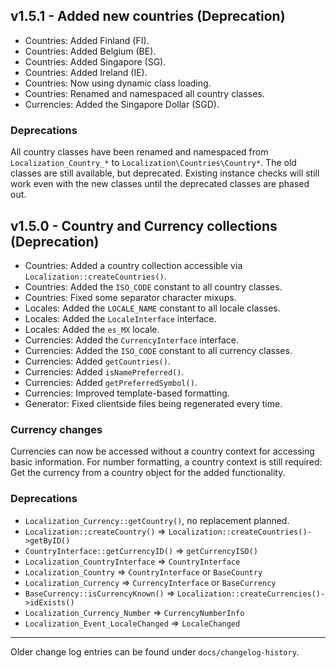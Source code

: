 ## v1.5.1 - Added new countries (Deprecation)
- Countries: Added Finland (FI).
- Countries: Added Belgium (BE).
- Countries: Added Singapore (SG). 
- Countries: Added Ireland (IE).
- Countries: Now using dynamic class loading.
- Countries: Renamed and namespaced all country classes.
- Currencies: Added the Singapore Dollar (SGD).

### Deprecations

All country classes have been renamed and namespaced from
`Localization_Country_*` to `Localization\Countries\Country*`. 
The old classes are still available, but deprecated. Existing
instance checks will still work even with the new classes
until the deprecated classes are phased out.

## v1.5.0 - Country and Currency collections (Deprecation)
- Countries: Added a country collection accessible via `Localization::createCountries()`.
- Countries: Added the `ISO_CODE` constant to all country classes.
- Countries: Fixed some separator character mixups.
- Locales: Added the `LOCALE_NAME` constant to all locale classes.
- Locales: Added the `LocaleInterface` interface.
- Locales: Added the `es_MX` locale.
- Currencies: Added the `CurrencyInterface` interface.
- Currencies: Added the `ISO_CODE` constant to all currency classes.
- Currencies: Added `getCountries()`.
- Currencies: Added `isNamePreferred()`.
- Currencies: Added `getPreferredSymbol()`.
- Currencies: Improved template-based formatting.
- Generator: Fixed clientside files being regenerated every time.

### Currency changes

Currencies can now be accessed without a country context for accessing basic
information. For number formatting, a country context is still required:
Get the currency from a country object for the added functionality.

### Deprecations
- `Localization_Currency::getCountry()`, no replacement planned.
- `Localization::createCountry()` => `Localization::createCountries()->getByID()`
- `CountryInterface::getCurrencyID()` => `getCurrencyISO()`
- `Localization_CountryInterface` => `CountryInterface`
- `Localization_Country` => `CountryInterface` or `BaseCountry`
- `Localization_Currency` => `CurrencyInterface` or `BaseCurrency`
- `BaseCurrency::isCurrencyKnown()` => `Localization::createCurrencies()->idExists()`
- `Localization_Currency_Number` => `CurrencyNumberInfo`
- `Localization_Event_LocaleChanged` => `LocaleChanged`

-----

Older change log entries can be found under `docs/changelog-history`.
